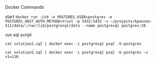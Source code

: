 Docker Commands

 start
 `docker run -itd -e POSTGRES_USER=postgres -e POSTGRES_HOST_AUTH_METHOD=trust -p 5432:5432 -v ~/projects/kponnan-511/data/:/var/lib/postgresql/data --name postgresql postgres:10`

 run sql script 

 <!-- Assignment 1 -->
 `cat solution1.sql | docker exec -i postgresql psql -U postgres`

 <!-- Assignment 2 (passing env var to the queries) --> 
  `cat solution2.sql | docker exec -i postgresql psql -U postgres -v v1=110`
